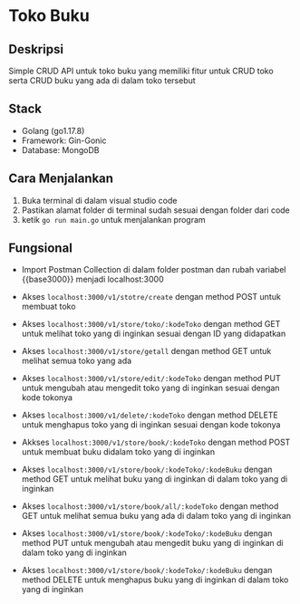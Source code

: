 # Toko Buku

## Deskripsi
Simple CRUD API untuk toko buku yang  memiliki fitur untuk CRUD toko serta CRUD buku yang ada di dalam toko tersebut

## Stack

- Golang (go1.17.8)
- Framework: Gin-Gonic
- Database: MongoDB

## Cara Menjalankan

1. Buka terminal di dalam visual studio code 
2. Pastikan alamat folder di terminal sudah sesuai dengan folder dari code
3. ketik `go run main.go` untuk menjalankan program

## Fungsional

* Import Postman Collection di dalam folder postman dan rubah variabel {{base3000}} menjadi localhost:3000

* Akses `localhost:3000/v1/stotre/create` dengan method POST untuk membuat toko

* Akses `localhost:3000/v1/store/toko/:kodeToko` dengan method GET untuk melihat toko yang di inginkan sesuai dengan ID yang didapatkan

* Akses `localhost:3000/v1/store/getall` dengan method GET untuk melihat semua toko yang ada

* Akses `localhost:3000/v1/store/edit/:kodeToko` dengan method PUT untuk mengubah atau mengedit toko yang di inginkan sesuai dengan kode tokonya

* Akses `localhost:3000/v1/delete/:kodeToko` dengan method DELETE untuk menghapus toko yang di inginkan sesuai dengan kode tokonya

* Akkses `localhost:3000/v1/store/book/:kodeToko` dengan method POST untuk membuat buku didalam toko yang di inginkan

* Akses `localhost:3000/v1/store/book/:kodeToko/:kodeBuku` dengan method GET untuk melihat buku yang di inginkan di dalam toko yang di inginkan

* Akses `localhost:3000/v1/store/book/all/:kodeToko` dengan method GET untuk melihat semua buku yang ada di dalam toko yang di inginkan

* Akses `localhost:3000/v1/store/book/:kodeToko/:kodeBuku` dengan method PUT untuk mengubah atau mengedit buku yang di inginkan di dalam toko yang di inginkan

* Akses `localhost:3000/v1/store/book/:kodeToko/:kodeBuku` dengan method DELETE untuk menghapus buku yang di inginkan di dalam toko yang di inginkan
